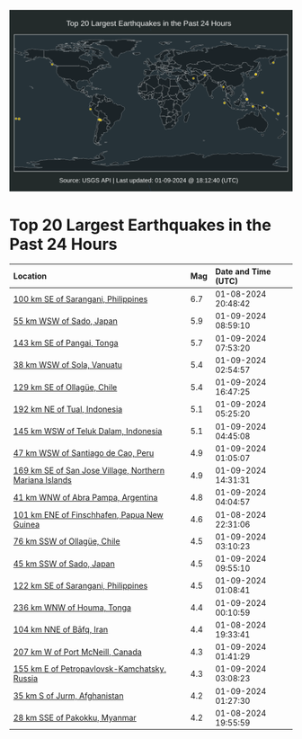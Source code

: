 ![Map](./map.png)

# Top 20 Largest Earthquakes in the Past 24 Hours

| Location | Mag | Date and Time (UTC) |
|:---|:---|:---|
| [100 km SE of Sarangani, Philippines](https://earthquake.usgs.gov/earthquakes/eventpage/us6000m2jp) | 6.7 | 01-08-2024 20:48:42 |
| [55 km WSW of Sado, Japan](https://earthquake.usgs.gov/earthquakes/eventpage/us6000m2ny) | 5.9 | 01-09-2024 08:59:10 |
| [143 km SE of Pangai, Tonga](https://earthquake.usgs.gov/earthquakes/eventpage/us6000m2nr) | 5.7 | 01-09-2024 07:53:20 |
| [38 km WSW of Sola, Vanuatu](https://earthquake.usgs.gov/earthquakes/eventpage/us6000m2mr) | 5.4 | 01-09-2024 02:54:57 |
| [129 km SE of Ollagüe, Chile](https://earthquake.usgs.gov/earthquakes/eventpage/us6000m2sb) | 5.4 | 01-09-2024 16:47:25 |
| [192 km NE of Tual, Indonesia](https://earthquake.usgs.gov/earthquakes/eventpage/us6000m2nb) | 5.1 | 01-09-2024 05:25:20 |
| [145 km WSW of Teluk Dalam, Indonesia](https://earthquake.usgs.gov/earthquakes/eventpage/us6000m2n7) | 5.1 | 01-09-2024 04:45:08 |
| [47 km WSW of Santiago de Cao, Peru](https://earthquake.usgs.gov/earthquakes/eventpage/us6000m2mi) | 4.9 | 01-09-2024 01:05:07 |
| [169 km SE of San Jose Village, Northern Mariana Islands](https://earthquake.usgs.gov/earthquakes/eventpage/us6000m2pq) | 4.9 | 01-09-2024 14:31:31 |
| [41 km WNW of Abra Pampa, Argentina](https://earthquake.usgs.gov/earthquakes/eventpage/us6000m2n1) | 4.8 | 01-09-2024 04:04:57 |
| [101 km ENE of Finschhafen, Papua New Guinea](https://earthquake.usgs.gov/earthquakes/eventpage/us6000m2lz) | 4.6 | 01-08-2024 22:31:06 |
| [76 km SSW of Ollagüe, Chile](https://earthquake.usgs.gov/earthquakes/eventpage/us6000m2mu) | 4.5 | 01-09-2024 03:10:23 |
| [45 km SSW of Sado, Japan](https://earthquake.usgs.gov/earthquakes/eventpage/us6000m2p4) | 4.5 | 01-09-2024 09:55:10 |
| [122 km SE of Sarangani, Philippines](https://earthquake.usgs.gov/earthquakes/eventpage/us6000m2mj) | 4.5 | 01-09-2024 01:08:41 |
| [236 km WNW of Houma, Tonga](https://earthquake.usgs.gov/earthquakes/eventpage/us6000m2mc) | 4.4 | 01-09-2024 00:10:59 |
| [104 km NNE of Bāfq, Iran](https://earthquake.usgs.gov/earthquakes/eventpage/us6000m2j5) | 4.4 | 01-08-2024 19:33:41 |
| [207 km W of Port McNeill, Canada](https://earthquake.usgs.gov/earthquakes/eventpage/us6000m2ml) | 4.3 | 01-09-2024 01:41:29 |
| [155 km E of Petropavlovsk-Kamchatsky, Russia](https://earthquake.usgs.gov/earthquakes/eventpage/us6000m2mx) | 4.3 | 01-09-2024 03:08:23 |
| [35 km S of Jurm, Afghanistan](https://earthquake.usgs.gov/earthquakes/eventpage/us6000m2mk) | 4.2 | 01-09-2024 01:27:30 |
| [28 km SSE of Pakokku, Myanmar](https://earthquake.usgs.gov/earthquakes/eventpage/us6000m2j7) | 4.2 | 01-08-2024 19:55:59 |
